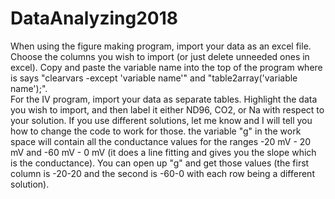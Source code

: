 # DataAnalyzing2018
When using the figure making program, import your data as an excel file.  Choose the columns you wish to import (or just delete unneeded ones in excel).  Copy and paste the variable name into the top of the program where is says "clearvars -except 'variable name'" and "table2array('variable name');".  
For the IV program, import your data as separate tables.  Highlight the data you wish to import, and then label it either ND96, CO2, or Na with respect to your solution.  If you use different solutions, let me know and I will tell you how to change the code to work for those.  the variable "g" in the work space will contain all the conductance values for the ranges -20 mV - 20 mV and -60 mV - 0 mV (it does a line fitting and gives you the slope which is the conductance).  You can open up "g" and get those values (the first column is -20-20 and the second is -60-0 with each row being a different solution).
